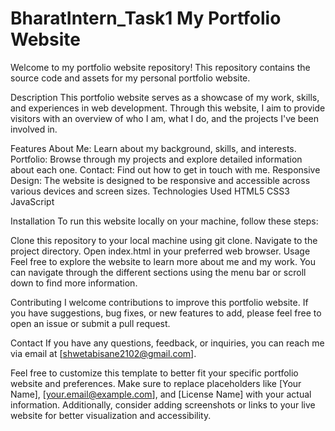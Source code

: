# BharatIntern_Task1 My Portfolio Website
Welcome to my portfolio website repository! This repository contains the source code and assets for my personal portfolio website.

Description
This portfolio website serves as a showcase of my work, skills, and experiences in web development. Through this website, I aim to provide visitors with an overview of who I am, what I do, and the projects I've been involved in.

Features
About Me: Learn about my background, skills, and interests.
Portfolio: Browse through my projects and explore detailed information about each one.
Contact: Find out how to get in touch with me.
Responsive Design: The website is designed to be responsive and accessible across various devices and screen sizes.
Technologies Used
HTML5
CSS3
JavaScript

Installation
To run this website locally on your machine, follow these steps:

Clone this repository to your local machine using git clone.
Navigate to the project directory.
Open index.html in your preferred web browser.
Usage
Feel free to explore the website to learn more about me and my work. You can navigate through the different sections using the menu bar or scroll down to find more information.

Contributing
I welcome contributions to improve this portfolio website. If you have suggestions, bug fixes, or new features to add, please feel free to open an issue or submit a pull request.


Contact
If you have any questions, feedback, or inquiries, you can reach me via email at [shwetabisane2102@gmail.com].

Feel free to customize this template to better fit your specific portfolio website and preferences. Make sure to replace placeholders like [Your Name], [your.email@example.com], and [License Name] with your actual information. Additionally, consider adding screenshots or links to your live website for better visualization and accessibility.




